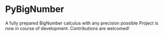 # PyBigNumber
A fully prepared BigNumber calculus with any precision possible
Project is now in course of development. Contributions are welcomed!
